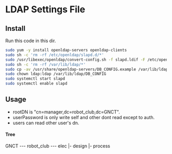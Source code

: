# LDAP Settings File

## Install

Run this code in this dir.
```bash
sudo yum -y install openldap-servers openldap-clients
sudo sh -c 'rm -rf /etc/openldap/slapd.d/*'
sudo /usr/libexec/openldap/convert-config.sh -f slapd.ldif -F /etc/openldap/slapd.d/
sudo sh -c 'rm -rf /var/lib/ldap/*'
sudo cp -av /usr/share/openldap-servers/DB_CONFIG.example /var/lib/ldap/DB_CONFIG
sudo chown ldap:ldap /var/lib/ldap/DB_CONFIG
sudo systemctl start slapd
sudo systemctl enable slapd
```

## Usage

* rootDN is "cn=manager,dc=robot\_club,dc=GNCT".
* userPassword is only write self and other dont read except to auth.
* users can read other user's dn.

#### Tree

GNCT --- robot\_club --- elec
                      |- design
                      |- process

